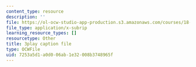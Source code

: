 ```yaml
---
content_type: resource
description: ''
file: https://ol-ocw-studio-app-production.s3.amazonaws.com/courses/18-086-mathematical-methods-for-engineers-ii-spring-2006/7253a5d1a0d006ab1e32008b3748965f_iVUsEwSg-lw.srt
file_type: application/x-subrip
learning_resource_types: []
resourcetype: Other
title: 3play caption file
type: OCWFile
uid: 7253a5d1-a0d0-06ab-1e32-008b3748965f
---
```

